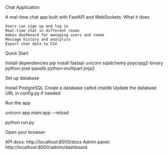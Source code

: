 Chat Application

A real-time chat app built with FastAPI and WebSockets.
What it does

    Users can sign up and log in
    Real-time chat in different rooms
    Admin dashboard for managing users and rooms
    Message history and analytics
    Export chat data to CSV


Quick Start

Install dependencies
pip install fastapi uvicorn sqlalchemy psycopg2-binary python-jose passlib python-multipart jinja2



Set up database

Install PostgreSQL
Create a database called chatdb
Update the database URL in config.py if needed


Run the app


uvicorn app.main:app --reload


python run.py

Open your browser


API docs: http://localhost:8000/docs
Admin panel: http://localhost:8000/admin/dashboard
